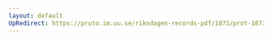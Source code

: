 ```yaml
---
layout: default
UpRedirect: https://pruto.im.uu.se/riksdagen-records-pdf/1873/prot-1873--fk--305.pdf
---
```

